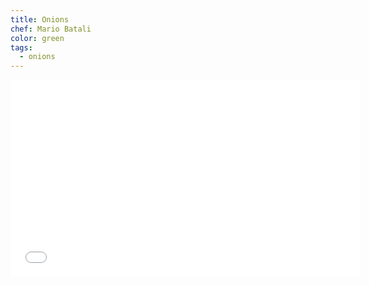 ```yaml
---
title: Onions
chef: Mario Batali
color: green
tags:
  - onions
---
```


<iframe width="560" height="315" src="//www.youtube.com/embed/ZBlZ_QYcFBc" frameborder="0" allowfullscreen></iframe>
